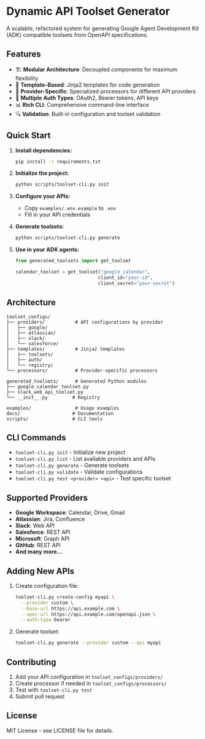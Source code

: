 # Dynamic API Toolset Generator

A scalable, refactored system for generating Google Agent Development Kit (ADK) compatible toolsets from OpenAPI specifications.

## Features

- 🏗️ **Modular Architecture**: Decoupled components for maximum flexibility
- 📝 **Template-Based**: Jinja2 templates for code generation
- 🔧 **Provider-Specific**: Specialized processors for different API providers
- 🎯 **Multiple Auth Types**: OAuth2, Bearer tokens, API keys
- 📊 **Rich CLI**: Comprehensive command-line interface
- 🔍 **Validation**: Built-in configuration and toolset validation

## Quick Start

1. **Install dependencies:**
   ```bash
   pip install -r requirements.txt
   ```

2. **Initialize the project:**
   ```bash
   python scripts/toolset-cli.py init
   ```

3. **Configure your APIs:**
   - Copy `examples/.env.example` to `.env`
   - Fill in your API credentials

4. **Generate toolsets:**
   ```bash
   python scripts/toolset-cli.py generate
   ```

5. **Use in your ADK agents:**
   ```python
   from generated_toolsets import get_toolset
   
   calendar_toolset = get_toolset("google_calendar", 
                                 client_id="your-id",
                                 client_secret="your-secret")
   ```

## Architecture

```
toolset_configs/
├── providers/           # API configurations by provider
│   ├── google/
│   ├── atlassian/
│   ├── slack/
│   └── salesforce/
├── templates/           # Jinja2 templates
│   ├── toolsets/
│   ├── auth/
│   └── registry/
└── processors/          # Provider-specific processors

generated_toolsets/      # Generated Python modules
├── google_calendar_toolset.py
├── slack_web_api_toolset.py
└── __init__.py         # Registry

examples/                # Usage examples
docs/                   # Documentation  
scripts/                # CLI tools
```

## CLI Commands

- `toolset-cli.py init` - Initialize new project
- `toolset-cli.py list` - List available providers and APIs
- `toolset-cli.py generate` - Generate toolsets
- `toolset-cli.py validate` - Validate configurations
- `toolset-cli.py test <provider> <api>` - Test specific toolset

## Supported Providers

- **Google Workspace**: Calendar, Drive, Gmail
- **Atlassian**: Jira, Confluence  
- **Slack**: Web API
- **Salesforce**: REST API
- **Microsoft**: Graph API
- **GitHub**: REST API
- **And many more...**

## Adding New APIs

1. Create configuration file:
   ```bash
   toolset-cli.py create-config myapi \
     --provider custom \
     --base-url https://api.example.com \
     --spec-url https://api.example.com/openapi.json \
     --auth-type bearer
   ```

2. Generate toolset:
   ```bash
   toolset-cli.py generate --provider custom --api myapi
   ```

## Contributing

1. Add your API configuration in `toolset_configs/providers/`
2. Create processor if needed in `toolset_configs/processors/`
3. Test with `toolset-cli.py test`
4. Submit pull request

## License

MIT License - see LICENSE file for details.
